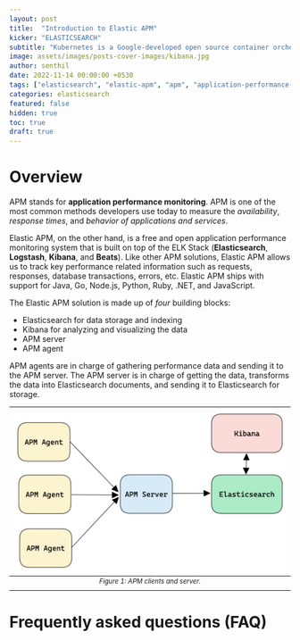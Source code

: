```yaml
---
layout: post
title:  "Introduction to Elastic APM"
kicker: "ELASTICSEARCH"
subtitle: "Kubernetes is a Google-developed open source container orchestration platform for managing microservices or containerized applications across a distributed cluster of nodes."
image: assets/images/posts-cover-images/kibana.jpg
author: senthil
date: 2022-11-14 00:00:00 +0530
tags: ["elasticsearch", "elastic-apm", "apm", "application-performance-monitoring"]
categories: elasticsearch
featured: false
hidden: true
toc: true
draft: true
---
```


# Overview

APM stands for **application performance monitoring**. APM is one of the most common methods developers use today to measure the *availability*, *response times*, and *behavior of applications and services*.

Elastic APM, on the other hand, is a free and open application performance monitoring system that is built on top of the ELK Stack (**Elasticsearch**, **Logstash**, **Kibana**, and **Beats**). Like other APM solutions, Elastic APM allows us to track key performance related information such as requests, responses, database transactions, errors, etc. Elastic APM ships with support for Java, Go, Node.js, Python, Ruby, .NET, and JavaScript.

The Elastic APM solution is made up of *four* building blocks:

- Elasticsearch for data storage and indexing
- Kibana for analyzing and visualizing the data
- APM server
- APM agent

APM agents are in charge of gathering performance data and sending it to the APM server. The APM server is in charge of getting the data, transforms the data into Elasticsearch documents, and sending it to Elasticsearch for storage.

|![APM clients and server](/assets/images/posts/elastic-apm.png)|
|:-:|
|<sup>*Figure 1: APM clients and server.*</sup>|<br/><br/> 

# Frequently asked questions (FAQ)


